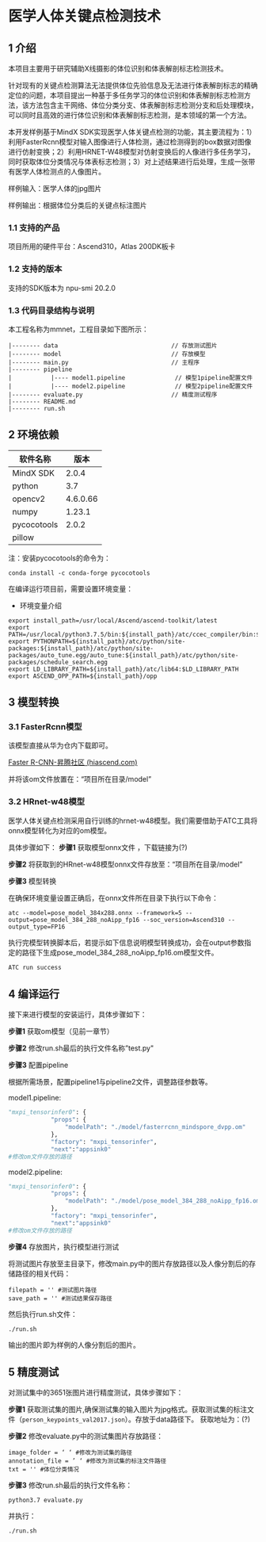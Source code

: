 # 医学人体关键点检测技术

## 1 介绍
本项目主要用于研究辅助X线摄影的体位识别和体表解剖标志检测技术。

针对现有的关键点检测算法无法提供体位先验信息及无法进行体表解剖标志的精确定位的问题，本项目提出一种基于多任务学习的体位识别和体表解剖标志检测方法，该方法包含主干网络、体位分类分支、体表解剖标志检测分支和后处理模块，可以同时且高效的进行体位识别和体表解剖标志检测，是本领域的第一个方法。  

本开发样例基于MindX SDK实现医学人体关键点检测的功能，其主要流程为：1）利用FasterRcnn模型对输入图像进行人体检测，通过检测得到的box数据对图像进行仿射变换；2）利用HRNET-W48模型对仿射变换后的人像进行多任务学习，同时获取体位分类情况与体表标志检测；3）对上述结果进行后处理，生成一张带有医学人体检测点的人像图片。

样例输入：医学人体的jpg图片

样例输出：根据体位分类后的关键点标注图片

### 1.1 支持的产品

项目所用的硬件平台：Ascend310，Atlas 200DK板卡

### 1.2 支持的版本

支持的SDK版本为 npu-smi 20.2.0 

### 1.3 代码目录结构与说明

本工程名称为mmnet，工程目录如下图所示：

```
|-------- data                                // 存放测试图片
|-------- model                               // 存放模型
|-------- main.py                             // 主程序  
|-------- pipeline                               
|           |---- model1.pipeline              // 模型1pipeline配置文件
|           |---- model2.pipeline              // 模型2pipeline配置文件 
|-------- evaluate.py                         // 精度测试程序
|-------- README.md 
|-------- run.sh
```



## 2 环境依赖

| 软件名称  | 版本  |
| --------- | ----- |
| MindX SDK | 2.0.4 |
| python    | 3.7  |
| opencv2     | 4.6.0.66 |
| numpy       | 1.23.1   |
| pycocotools | 2.0.2    |
| pillow      |          |

注：安装pycocotools的命令为：

`conda install -c conda-forge pycocotools`


在编译运行项目前，需要设置环境变量：

- 环境变量介绍

```
export install_path=/usr/local/Ascend/ascend-toolkit/latest
export PATH=/usr/local/python3.7.5/bin:${install_path}/atc/ccec_compiler/bin:${install_path}/atc/bin:$PATH
export PYTHONPATH=${install_path}/atc/python/site-packages:${install_path}/atc/python/site-packages/auto_tune.egg/auto_tune:${install_path}/atc/python/site-packages/schedule_search.egg
export LD_LIBRARY_PATH=${install_path}/atc/lib64:$LD_LIBRARY_PATH
export ASCEND_OPP_PATH=${install_path}/opp
```

## 3 模型转换

### 3.1 FasterRcnn模型

该模型直接从华为仓内下载即可。

[Faster R-CNN-昇腾社区 (hiascend.com)](https://www.hiascend.com/zh/software/modelzoo/models/detail/C/8d8b656fe2404616a1f0f491410a224c)

并将该om文件放置在：“项目所在目录/model”

### 3.2 HRnet-w48模型

医学人体关键点检测采用自行训练的hrnet-w48模型。我们需要借助于ATC工具将onnx模型转化为对应的om模型。

具体步骤如下：
**步骤1** 获取模型onnx文件
，下载链接为(?)

**步骤2** 将获取到的HRnet-w48模型onnx文件存放至：“项目所在目录/model”

**步骤3** 模型转换

在确保环境变量设置正确后，在onnx文件所在目录下执行以下命令：

```
atc --model=pose_model_384x288.onnx --framework=5 --output=pose_model_384_288_noAipp_fp16 --soc_version=Ascend310 --output_type=FP16
```

执行完模型转换脚本后，若提示如下信息说明模型转换成功，会在output参数指定的路径下生成pose_model_384_288_noAipp_fp16.om模型文件。

```python
ATC run success  
```

## 4 编译运行

接下来进行模型的安装运行，具体步骤如下：

**步骤1** 获取om模型（见前一章节）

**步骤2** 修改run.sh最后的执行文件名称”test.py"

**步骤3** 配置pipeline

根据所需场景，配置pipeline1与pipeline2文件，调整路径参数等。

model1.pipeline:

```python
"mxpi_tensorinfer0": {
			"props": {
				"modelPath": "./model/fasterrcnn_mindspore_dvpp.om"
			},
			"factory": "mxpi_tensorinfer",
			"next":"appsink0"
#修改om文件存放的路径
```

model2.pipeline:

```python
"mxpi_tensorinfer0": {
			"props": {
				"modelPath": "./model/pose_model_384_288_noAipp_fp16.om"
			},
			"factory": "mxpi_tensorinfer",
			"next":"appsink0"
#修改om文件存放的路径
```

**步骤4** 存放图片，执行模型进行测试

将测试图片存放至主目录下，修改main.py中的图片存放路径以及人像分割后的存储路径的相关代码：

```
filepath = '' #测试图片路径
save_path = '' #测试结果保存路径
```

然后执行run.sh文件：

```
./run.sh
```

输出的图片即为样例的人像分割后的图片。

## 5 精度测试

对测试集中的3651张图片进行精度测试，具体步骤如下：

**步骤1** 获取测试集的图片,确保测试集的输入图片为jpg格式。获取测试集的标注文件（`person_keypoints_val2017.json`）。存放于data路径下。
获取地址为：(?)

**步骤2** 修改evaluate.py中的测试集图片存放路径：

```
image_folder = ‘ ‘ #修改为测试集的路径
annotation_file = ’ ‘ #修改为测试集的标注文件路径
txt = '' #体位分类情况
```

**步骤3** 修改run.sh最后的执行文件名称：

```
python3.7 evaluate.py
```

并执行：

```
./run.sh
```




